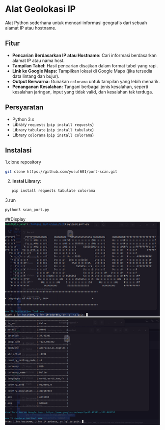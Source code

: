 # Alat Geolokasi IP

Alat Python sederhana untuk mencari informasi geografis dari sebuah alamat IP atau hostname.

## Fitur
* **Pencarian Berdasarkan IP atau Hostname:** Cari informasi berdasarkan alamat IP atau nama host.
* **Tampilan Tabel:** Hasil pencarian disajikan dalam format tabel yang rapi.
* **Link ke Google Maps:** Tampilkan lokasi di Google Maps (jika tersedia data lintang dan bujur).
* **Output Berwarna:** Gunakan `colorama` untuk tampilan yang lebih menarik.
* **Penanganan Kesalahan:** Tangani berbagai jenis kesalahan, seperti kesalahan jaringan, input yang tidak valid, dan kesalahan tak terduga.

## Persyaratan
* Python 3.x
* Library `requests` (`pip install requests`)
* Library `tabulate` (`pip install tabulate`)
* Library `colorama` (`pip install colorama`)

## Instalasi
1.clone repository
```bash
git clone https://github.com/yusuf601/port-scan.git
```
2. **Instal Library:**
```bash
   pip install requests tabulate colorama
```
3.run
```bash
python3 scan_port.py
```
##Display
![Tampilan 1](images/scan_port1.png)
![Tampilan2](images/scan_port2.png)


